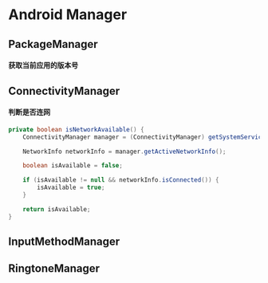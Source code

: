 # Android Manager 

## PackageManager

#### 获取当前应用的版本号



## ConnectivityManager

#### 判断是否连网

```java
private boolean isNetworkAvailable() {
	ConnectivityManager manager = (ConnectivityManager) getSystemService(Context.CONNECTIVITY_SERVICE);

	NetworkInfo networkInfo = manager.getActiveNetworkInfo();

	boolean isAvailable = false;

	if (isAvailable != null && networkInfo.isConnected()) {
		isAvailable = true;
	}	

	return isAvailable;
}
```



## InputMethodManager

## RingtoneManager